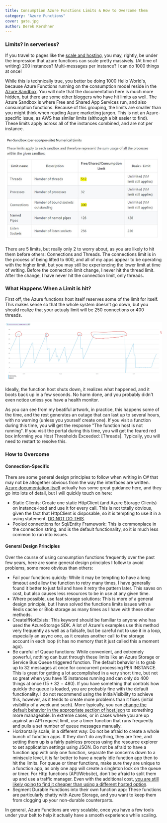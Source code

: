 ```yaml
---
title: Consumption Azure Functions Limits & How to Overcome them
category: "Azure Functions"
cover: gate.jpg
author: Derek Kershner
---
```


### Limits? In serverless?

If you travel to pages like the [scale and hosting](https://docs.microsoft.com/en-us/azure/azure-functions/functions-scale#understanding-scaling-behaviors), you may, rightly, be under the impression that azure functions can scale pretty massively.  (At time of writing) 200 instances?  Multi-messages per instance? I can do 1000 things at once!

While this is technically true, you better be doing 1000 Hello World's, because Azure Functions running on the consumption model reside in the [Azure Sandbox](https://github.com/projectkudu/kudu/wiki/Azure-Web-App-sandbox#per-sandbox-per-appper-site-numerical-limits).  You will note that the documentation here is much more hidden, but there are some [other bloggers](https://www.troyhunt.com/breaking-azure-functions-with-too-many-connections/) who have hit limits as well. The Azure Sandbox is where Free and Shared App Services run, and also consumption functions. Because of this grouping, the limits are smaller than you might think when reading Azure marketing jargon. This is not an Azure-specific issue, as AWS has similar limits (although a bit easier to find). These limits apply across all of the instances combined, and are not per instance.

![Limits Table](./limitstable.jpg)

There are 5 limits, but really only 2 to worry about, as you are likely to hit them before others: Connections and Threads. The connections limit is in the process of being lifted to 600, and all of my apps appear to be operating with the higher limit, but you may still be experiencing the lower limit at time of writing. Before the connection limit change, I never hit the thread limit. After the change, I have never hit the connection limit, only threads.

### What Happens When a Limit is hit?

First off, the Azure functions host itself reserves some of the limit for itself. This makes sense so that the whole system doesn't go down, but you should realize that your actualy limit will be 250 connections or 400 threads.

![Thread Limit Hit](./threadslimit.jpg)

Ideally, the function host shuts down, it realizes what happened, and it boots back up in a few seconds. No harm done, and you probably didn't even notice unless you have a health monitor.

As you can see from my beatiful artwork, in practice, this happens some of the time, and the rest generates an outage that can last up to several hours, with no warning (unless you yourself create one). If you visit a function during this time, you will get the response "The function host is not running". If you visit the portal during this time, you will get the feared red box informing you Host Thresholds Exceeded: [Threads]. Typically, you will need to restart to resolve this.

### How to Overcome

#### Connection-Specific

There are some general design principles to follow when writing in C# that may not be altogether obvious from the way the interfaces are written. [Azure documentation itself](https://docs.microsoft.com/en-us/azure/azure-functions/manage-connections) actually has some great guidance here, and they go into lots of detail, but I will quickly touch on here:

* Static Clients: Create one static HttpClient (and Azure Storage Clients) on instance-load and use it for every call. This is not totally obvious, given the fact that HttpClient is disposable, so it is tempting to use it in a using statement. [DO NOT DO THIS](https://docs.microsoft.com/en-us/azure/architecture/antipatterns/improper-instantiation/).
* Pooled connections for Sql/Entity Framework: This is commonplace in the connection string, and is the default functionality, so it is much less common to run into issues.

#### General Design Principles

Over the course of using consumption functions frequently over the past few years, here are some general design principles I follow to avoid problems, some more obvious than others:

* Fail your functions quickly: While it may be tempting to have a long timeout and allow the function to retry many times, I have generally found it better to just fail and have it retry the pattern later. This saves on cost, but also causes less resources to be in use at any given time.
* Where possible, use fast storage solutions: This is more of a general design principle, but I have solved the functions limits issues with a Redis cache or Blob storage as many times as I have with these other methods.
* CreateIfNotExists: This keyword should be familiar to anyone who has used the AzureStorage SDK. A lot of Azure's examples use this method very frequently as well as a failsafe, but be careful not to use it in a loop, especially an async one, as it creates another call to the storage account in each loop (it has no memory that it just called this a moment ago).
* Be careful of Queue functions: While convenient, and extremely powerful, nothing can bust through these limits like an Azure Storage or Service Bus Queue triggered function. The default behavior is to grab up to 32 messages at once for concurrent processing PER INSTANCE.  This is great for getting a lot accomplished in a very short time, but not so great when you have 15 instances running and can only do 400 things at once (15 * 32 = 480). If you have something that controls how quickly the queue is loaded, you are probably fine with the default functionality. I do not recommend using the InitialVisibility to achieve this, however, as it tends to create more problems than it fixes (initial visibility of a week and such). More typically, you can [change the default behavior in the appropriate section of host.json](https://docs.microsoft.com/en-us/azure/azure-functions/functions-bindings-storage-queue#host-json) to something more manageable. In extreme cases, or in cases where you are up against an API request limit, use a timer function that runs frequently and pulls a set number of queue messages manually.
* Horizontally scale, in a different way: Do not be afraid to create a whole bunch of function apps. If they don't do anything, they are free, and setting them up is a fairly painless process using the resource explorer to set application settings using JSON. Do not be afraid to have a function app with only one function, separate the concerns down to a miniscule level, it is far better to have a nearly idle function app then to hit the limits. For queue or timer functions, make sure they are unique to a function app, as only one app will create a singleton lock on the queue or timer. For Http functions (API/Website), don't be afraid to split them up and use a traffic manager. Even with the additional cost, [you are still likely going to find it cheaper than using a different hosted option](/azure-functions-consumption-vs-app-service-vs-kubernetes).
* Segment Durable Functions into their own function app: These functions are particularly chatty with Azure Storage, and you want to keep them from clogging up your non-durable counterparts.

In general, Azure Functions are very scalable, once you have a few tools under your belt to help it actually have a smooth experience while scaling.